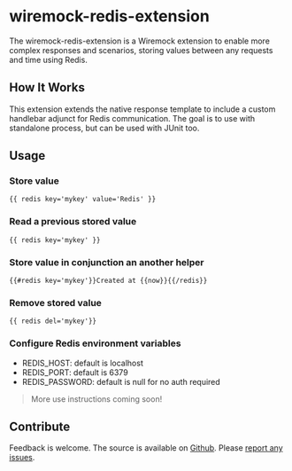 # wiremock-redis-extension

The wiremock-redis-extension is a Wiremock extension to enable more complex responses and scenarios, storing values between any requests and time using Redis.



## How It Works

This extension extends the native response template to include a custom handlebar adjunct for Redis communication. The goal is to use with standalone process, but can be used with JUnit too.



## Usage

### Store value

    {{ redis key='mykey' value='Redis' }}

### Read a previous stored value

    {{ redis key='mykey' }}

### Store value in conjunction an another helper

    {{#redis key='mykey'}}Created at {{now}}{{/redis}}

### Remove stored value

    {{ redis del='mykey'}}

### Configure Redis environment variables

* REDIS_HOST: default is localhost
* REDIS_PORT: default is 6379
* REDIS_PASSWORD: default is null for no auth required

> More use instructions coming soon!


## Contribute

Feedback is welcome. The source is available on [Github](https://github.com/gustajz/wiremock-redis-extension). Please [report any issues](https://github.com/gustajz/wiremock-redis-extension/issues).

